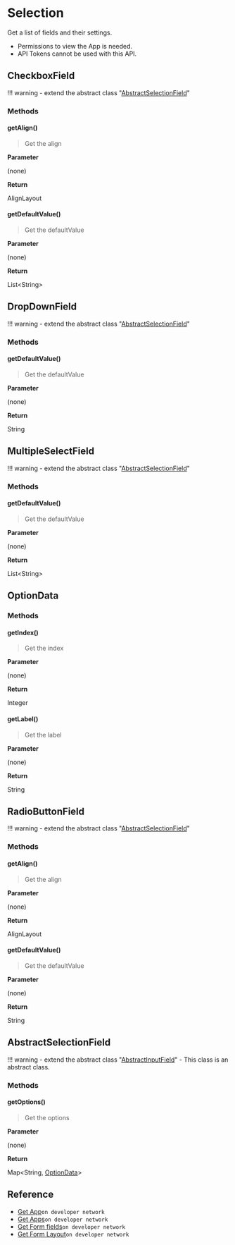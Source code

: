 # Selection

Get a list of fields and their settings.

>
- Permissions to view the App is needed.
- API Tokens cannot be used with this API.

## CheckboxField

!!! warning
    - extend the abstract class  "[AbstractSelectionField](#abstractselectionfield)"

### Methods

#### getAlign()

> Get the align

**Parameter**

(none)

**Return**

AlignLayout

#### getDefaultValue()

> Get the defaultValue

**Parameter**

(none)

**Return**

List<String\>

## DropDownField

!!! warning
    - extend the abstract class  "[AbstractSelectionField](#abstractselectionfield)"

### Methods

#### getDefaultValue()

> Get the defaultValue

**Parameter**

(none)

**Return**

String

## MultipleSelectField

!!! warning
    - extend the abstract class  "[AbstractSelectionField](#abstractselectionfield)"

### Methods

#### getDefaultValue()

> Get the defaultValue

**Parameter**

(none)

**Return**

List<String\>

## OptionData

### Methods

#### getIndex()

> Get the index

**Parameter**

(none)

**Return**

Integer

#### getLabel()

> Get the label

**Parameter**

(none)

**Return**

String

## RadioButtonField

!!! warning
    - extend the abstract class  "[AbstractSelectionField](#abstractselectionfield)"

### Methods

#### getAlign()

> Get the align

**Parameter**

(none)

**Return**

AlignLayout

#### getDefaultValue()

> Get the defaultValue

**Parameter**

(none)

**Return**

String

## AbstractSelectionField

!!! warning
    - extend the abstract class "[AbstractInputField](./form-fields-input/#abstractinputfield)"
    - This class is an abstract class.

### Methods

#### getOptions()

> Get the options

**Parameter**

(none)

**Return**

Map<String, [OptionData](#optiondata)\>

## Reference

- [Get App](https://developer.kintone.io/hc/en-us/articles/212494888)`on developer network`
- [Get Apps](https://developer.kintone.io/hc/en-us/articles/115005336727)`on developer network`
- [Get Form fields](https://developer.kintone.io/hc/en-us/articles/115005509288)`on developer network`
- [Get Form Layout](https://developer.kintone.io/hc/en-us/articles/115005509068)`on developer network`